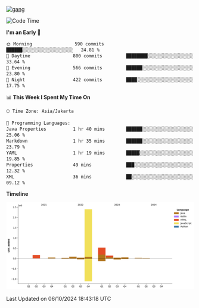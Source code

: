 <!-- [<img src='https://dev.karakun.com/assets/posts/2018-09-16-jc-java-article/3duke_suspects.jpg' alt='java'>](https://github.com/yeahbutstill) -->
[<img src='https://asset-2.tstatic.net/tribunnewswiki/foto/bank/images/Mozart.jpg' alt='gang'>](https://github.com/yeahbutstill)

<!--START_SECTION:waka-->
![Code Time](http://img.shields.io/badge/Code%20Time-2%2C804%20hrs%2031%20mins-blue)

**I'm an Early 🐤** 

```text
🌞 Morning                590 commits         ██████░░░░░░░░░░░░░░░░░░░   24.81 % 
🌆 Daytime                800 commits         ████████░░░░░░░░░░░░░░░░░   33.64 % 
🌃 Evening                566 commits         ██████░░░░░░░░░░░░░░░░░░░   23.80 % 
🌙 Night                  422 commits         ████░░░░░░░░░░░░░░░░░░░░░   17.75 % 
```


📊 **This Week I Spent My Time On** 

```text
🕑︎ Time Zone: Asia/Jakarta

💬 Programming Languages: 
Java Properties          1 hr 40 mins        ██████░░░░░░░░░░░░░░░░░░░   25.06 % 
Markdown                 1 hr 35 mins        ██████░░░░░░░░░░░░░░░░░░░   23.79 % 
YAML                     1 hr 19 mins        █████░░░░░░░░░░░░░░░░░░░░   19.85 % 
Properties               49 mins             ███░░░░░░░░░░░░░░░░░░░░░░   12.32 % 
XML                      36 mins             ██░░░░░░░░░░░░░░░░░░░░░░░   09.12 % 
```

**Timeline**

![Lines of Code chart](https://raw.githubusercontent.com/yeahbutstill/yeahbutstill/main/assets/bar_graph.png)


 Last Updated on 06/10/2024 18:43:18 UTC
<!--END_SECTION:waka-->
